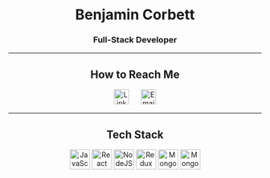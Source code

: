 <div align="center">

# Benjamin Corbett

### Full-Stack Developer 

---

## How to Reach Me

[<img src="https://cdn-icons-png.flaticon.com/512/174/174857.png" alt="LinkedIn" width="30" height="30">](https://www.linkedin.com/in/benjamin-corbett-84822424a) 
&nbsp;&nbsp;&nbsp;&nbsp;
[<img src="https://cdn-icons-png.flaticon.com/512/732/732200.png" alt="Email" width="30" height="30">](mailto:ben.corbett.44@icloud.com)

---

## Tech Stack

<img src="https://cdn.jsdelivr.net/gh/devicons/devicon/icons/javascript/javascript-original.svg" alt="JavaScript" width="40" height="40"> 
<img src="https://cdn.jsdelivr.net/gh/devicons/devicon/icons/react/react-original-wordmark.svg" alt="React" width="40" height="40"> 
<img src="https://cdn.jsdelivr.net/gh/devicons/devicon/icons/nodejs/nodejs-original-wordmark.svg" alt="NodeJS" width="40" height="40"> 
<img src="https://cdn.jsdelivr.net/gh/devicons/devicon/icons/redux/redux-original.svg" alt="Redux" width="40" height="40"> 
<img src="https://cdn.jsdelivr.net/gh/devicons/devicon/icons/mongoose/mongoose-original-wordmark.svg" alt="Mongoose" width="40" height="40"> 
<img src="https://cdn.jsdelivr.net/gh/devicons/devicon/icons/mongodb/mongodb-original-wordmark.svg" alt="MongoDB" width="40" height="40"> 

</div>

